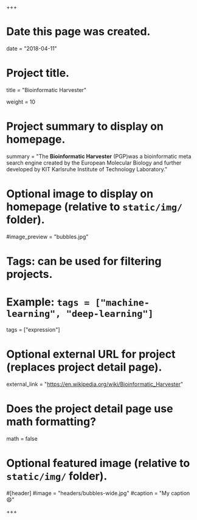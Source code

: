 +++
# Date this page was created.
date = "2018-04-11"

# Project title.
title = "Bioinformatic Harvester"

weight = 10
# Project summary to display on homepage.
summary = "The **Bioinformatic Harvester** (PGP)was a bioinformatic meta search engine created by the European Molecular Biology and further developed by KIT Karlsruhe Institute of Technology Laboratory."

# Optional image to display on homepage (relative to `static/img/` folder).
#image_preview = "bubbles.jpg"

# Tags: can be used for filtering projects.
# Example: `tags = ["machine-learning", "deep-learning"]`
tags = ["expression"]

# Optional external URL for project (replaces project detail page).
external_link = "https://en.wikipedia.org/wiki/Bioinformatic_Harvester"

# Does the project detail page use math formatting?
math = false

# Optional featured image (relative to `static/img/` folder).
#[header]
#image = "headers/bubbles-wide.jpg"
#caption = "My caption :smile:"


+++
